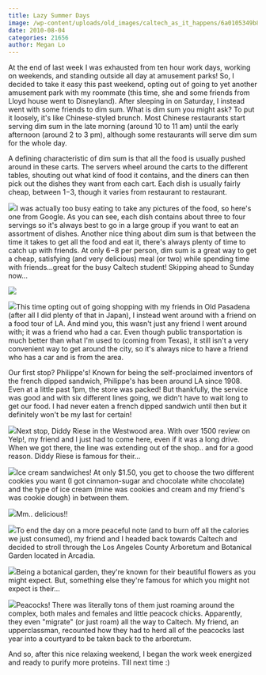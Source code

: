 ```yaml
---
title: Lazy Summer Days
image: /wp-content/uploads/old_images/caltech_as_it_happens/6a0105349b8251970b0133f2d9410b970b.jpg
date: 2010-08-04
categories: 21656
author: Megan Lo
---
```


At the end of last week I was exhausted from ten hour work days, working on weekends, and standing outside all day at amusement parks! So, I decided to take it easy this past weekend, opting out of going to yet another amusement park with my roommate (this time, she and some friends from Lloyd house went to Disneyland). After sleeping in on Saturday, I instead went with some friends to dim sum. 
What is dim sum you might ask? To put it loosely, it's like Chinese-styled brunch. Most Chinese restaurants start serving dim sum in the late morning (around 10 to 11 am) until the early afternoon (around 2 to 3 pm), although some restaurants will serve dim sum for the whole day. 

A defining characteristic of dim sum is that all the food is usually pushed around in these carts. The servers wheel around the carts to the different tables, shouting out what kind of food it contains, and the diners can then pick out the dishes they want from each cart. Each dish is usually fairly cheap, between $1-$3, though it varies from restaurant to restaurant.


![](/old_images/caltech_as_it_happens/6a0105349b8251970b0133f2d9468a970b.jpg)I was actually too busy eating to take any pictures of the food, so here's one from Google. As you can see, each dish contains about three to four servings so it's always best to go in a large group if you want to eat an assortment of dishes. Another nice thing about dim sum is that between the time it takes to get all the food and eat it, there's always plenty of time to catch up with friends. At only $6-$8 per person, dim sum is a great way to get a cheap, satisfying (and very delicious) meal (or two) while spending time with friends...great for the busy Caltech student!
Skipping ahead to Sunday now...


![](/old_images/6a0105349b8251970b013485fcf4d3970c.jpg)

![](/old_images/caltech_as_it_happens/6a0105349b8251970b0133f2d95212970b.jpg)This time opting out of going shopping with my friends in Old Pasadena (after all I did plenty of that in Japan), I instead went around with a friend on a food tour of LA. And mind you, this wasn't just any friend I went around with; it was a friend who had a car. Even though public transportation is much better than what I'm used to (coming from Texas), it still isn't a very convenient way to get around the city, so it's always nice to have a friend who has a car and is from the area.

Our first stop? Philippe's! Known for being the self-proclaimed inventors of the french dipped sandwich, Philippe's has been around LA since 1908. Even at a little past 1pm, the store was packed! But thankfully, the service was good and with six different lines going, we didn't have to wait long to get our food. I had never eaten a french dipped sandwich until then but it definitely won't be my last for certain!


![](/old_images/caltech_as_it_happens/6a0105349b8251970b0133f2d955cd970b.jpg)Next stop, Diddy Riese in the Westwood area. With over 1500 review on Yelp!, my friend and I just had to come here, even if it was a long drive. When we got there, the line was extending out of the shop.. and for a good reason. Diddy Riese is famous for their...


![](/old_images/caltech_as_it_happens/6a0105349b8251970b0133f2d95894970b.jpg)Ice cream sandwiches! At only $1.50, you get to choose the two different cookies you want (I got cinnamon-sugar and chocolate white chocolate) and the type of ice cream (mine was cookies and cream and my friend's was cookie dough) in between them.


![](/old_images/caltech_as_it_happens/6a0105349b8251970b013485fd051e970c.jpg)Mm.. delicious!!


![](/old_images/caltech_as_it_happens/6a0105349b8251970b0133f2d95d41970b.jpg)To end the day on a more peaceful note (and to burn off all the calories we just consumed), my friend and I headed back towards Caltech and decided to stroll through the Los Angeles County Arboretum and Botanical Garden located in Arcadia. 


![](/old_images/caltech_as_it_happens/6a0105349b8251970b0133f2d960fe970b.jpg)Being a botanical garden, they're known for their beautiful flowers as you might expect. But, something else they're famous for which you might not expect is their...


![](/old_images/caltech_as_it_happens/6a0105349b8251970b0133f2d962c9970b.jpg)Peacocks! There was literally tons of them just roaming around the complex, both males and females and little peacock chicks. Apparently, they even "migrate" (or just roam) all the way to Caltech. My friend, an upperclassman, recounted how they had to herd all of the peacocks last year into a courtyard to be taken back to the arboretum.

And so, after this nice relaxing weekend, I began the work week energized and ready to purify more proteins. Till next time :)
